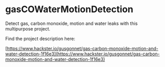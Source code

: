 # gasCOWaterMotionDetection
Detect gas, carbon monoxide, motion and water leaks with this multipurpose project.

Find the project description here:

[https://www.hackster.io/gusgonnet/gas-carbon-monoxide-motion-and-water-detection-1f16e3](https://www.hackster.io/gusgonnet/gas-carbon-monoxide-motion-and-water-detection-1f16e3)